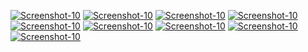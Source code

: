 <a href="https://image.prntscr.com/image/bprTo14ET1CM7vmLRosCig.png"><img src="https://image.prntscr.com/image/bprTo14ET1CM7vmLRosCig.png" alt="Screenshot-10" border="0"></a>
<a href="https://image.prntscr.com/image/GIJlG5HqTFezhjYLJwq5xw.png"><img src="https://image.prntscr.com/image/GIJlG5HqTFezhjYLJwq5xw.png" alt="Screenshot-10" border="0"></a>
<a href="https://image.prntscr.com/image/G3zFqJDbSNuIMxM8rKm45Q.png"><img src="https://image.prntscr.com/image/G3zFqJDbSNuIMxM8rKm45Q.png" alt="Screenshot-10" border="0"></a>
<a href="https://image.prntscr.com/image/xwy3jJVpQFSY8VXijwSMgQ.png"><img src="https://image.prntscr.com/image/xwy3jJVpQFSY8VXijwSMgQ.png" alt="Screenshot-10" border="0"></a>
<a href="https://image.prntscr.com/image/EBuYKSzyRBiXlsutMpIRow.png"><img src="https://image.prntscr.com/image/EBuYKSzyRBiXlsutMpIRow.png" alt="Screenshot-10" border="0"></a>
<a href="https://image.prntscr.com/image/_d1d3akhTUC6xPlM7Sz9mA.png"><img src="https://image.prntscr.com/image/_d1d3akhTUC6xPlM7Sz9mA.png" alt="Screenshot-10" border="0"></a>
<a href="https://image.prntscr.com/image/x32oSR99TySh9bLUpPC_EQ.png"><img src="https://image.prntscr.com/image/x32oSR99TySh9bLUpPC_EQ.png" alt="Screenshot-10" border="0"></a>
<a href="https://image.prntscr.com/image/M1rzT-SKTq_AbT4p9kH67g.png"><img src="https://image.prntscr.com/image/M1rzT-SKTq_AbT4p9kH67g.png" alt="Screenshot-10" border="0"></a>
<a href="https://image.prntscr.com/image/ihCvsONoRUW2LQeMU7g2TA.png"><img src="https://image.prntscr.com/image/ihCvsONoRUW2LQeMU7g2TA.png" alt="Screenshot-10" border="0"></a>

